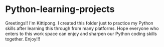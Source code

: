 # Python-learning-projects
Greetings!! I'm Kittipong. I created this folder just to practice my Python skills after learning this through from many platforms.
Hope everyone who enters to this work space can enjoy and sharpen our Python coding skills together.
Enjoy!!!
